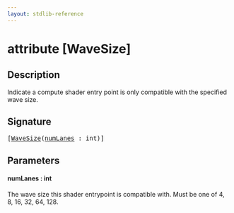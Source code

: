 ```yaml
---
layout: stdlib-reference
---
```


# attribute [WaveSize]

## Description

Indicate a compute shader entry point is only compatible with the specified wave size.

## Signature

<pre>
[<a href="wavesize-04.md">WaveSize</a>(<a href="wavesize-04.md#decl-numLanes" class="code_param">numLanes</a> : <span class="code_keyword">int</span>)]
</pre>

## Parameters

####  <a id="decl-numLanes"></a>numLanes  : int
The wave size this shader entrypoint is compatible with. Must be one of 4, 8, 16, 32, 64, 128.



<script>
// Fix .md links to .html when on ReadTheDocs
if (window.location.hostname.includes('readthedocs') || 
    window.location.hostname.includes('rtfd.io')) {
  document.addEventListener('DOMContentLoaded', function() {
    const links = document.querySelectorAll('a');
    links.forEach(link => {
      if (link.getAttribute('href') && link.getAttribute('href').endsWith('.md')) {
        link.href = link.href.replace(/\.md($|#|\?)/, '.html$1');
      }
    });
  });
}
</script>
